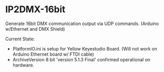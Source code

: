 # IP2DMX-16bit
Generate 16bit DMX communication output via UDP commands. (Arduino w/Ethernet and DMX Shield)

Current State:
- PlatformIO.ini is setup for Yellow Keyestudio Board. (Will not work on Arduino Ethernet board w/ FTDI cable)
- ArchiveVersion 8 bit 'version 5.1.3 Final' confirmed operational on hardware.


